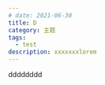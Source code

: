 ```yaml
---
# date: 2021-06-30
title: D
category: 主题
tags:
  - test
description: xxxxxxxlorem
---
```


dddddddd
